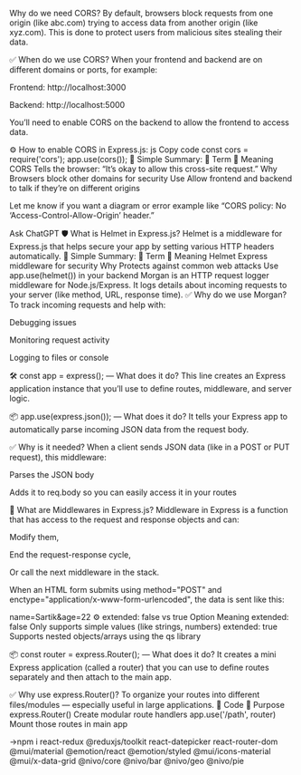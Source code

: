 Why do we need CORS?
By default, browsers block requests from one origin (like abc.com) trying to access data from another origin (like xyz.com).
This is done to protect users from malicious sites stealing their data.

✅ When do we use CORS?
When your frontend and backend are on different domains or ports, for example:

Frontend: http://localhost:3000

Backend: http://localhost:5000

You’ll need to enable CORS on the backend to allow the frontend to access data.

⚙ How to enable CORS in Express.js:
js
Copy code
const cors = require('cors');
app.use(cors());
🧠 Simple Summary:
🔸 Term	🔹 Meaning
CORS	Tells the browser: “It’s okay to allow this cross-site request.”
Why	Browsers block other domains for security
Use	Allow frontend and backend to talk if they’re on different origins

Let me know if you want a diagram or error example like “CORS policy: No ‘Access-Control-Allow-Origin’ header.”









Ask ChatGPT
🛡 What is Helmet in Express.js?
Helmet is a middleware for Express.js that helps secure your app by setting various HTTP headers automatically.
🧠 Simple Summary:
🔸 Term	🔹 Meaning
Helmet	Express middleware for security
Why	Protects against common web attacks
Use	app.use(helmet()) in your backend
Morgan is an HTTP request logger middleware for Node.js/Express.
It logs details about incoming requests to your server (like method, URL, response time).
✅ Why do we use Morgan?
To track incoming requests and help with:

Debugging issues

Monitoring request activity

Logging to files or console


🛠️ const app = express(); — What does it do?
This line creates an Express application instance that you’ll use to define routes, middleware, and server logic.


📦 app.use(express.json()); — What does it do?
It tells your Express app to automatically parse incoming JSON data from the request body.

✅ Why is it needed?
When a client sends JSON data (like in a POST or PUT request), this middleware:

Parses the JSON body

Adds it to req.body so you can easily access it in your routes

🔄 What are Middlewares in Express.js?
Middleware in Express is a function that has access to the request and response objects and can:

Modify them,

End the request-response cycle,

Or call the next middleware in the stack.


When an HTML form submits using method="POST" and enctype="application/x-www-form-urlencoded", the data is sent like this:


name=Sartik&age=22
⚙️ extended: false vs true
Option	Meaning
extended: false	Only supports simple values (like strings, numbers)
extended: true	Supports nested objects/arrays using the qs library


📦 const router = express.Router(); — What does it do?
It creates a mini Express application (called a router) that you can use to define routes separately and then attach to the main app.

✅ Why use express.Router()?
To organize your routes into different files/modules — especially useful in large applications.
🔸 Code	🔹 Purpose
express.Router()	Create modular route handlers
app.use('/path', router)	Mount those routes in main app



<!-- All the dependencies installed for backend -->

 ->npm i react-redux @reduxjs/toolkit react-datepicker react-router-dom @mui/material @emotion/react @emotion/styled @mui/icons-material @mui/x-data-grid @nivo/core @nivo/bar @nivo/geo @nivo/pie
